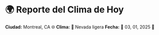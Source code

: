 # 🌍 Reporte del Clima de Hoy

**Ciudad:** Montreal, CA 🌐
**Clima:** 🌈 Nevada ligera
**Fecha:** 📅 03, 01, 2025 🚀
